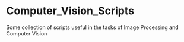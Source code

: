 # Computer_Vision_Scripts
Some collection of scripts useful in the tasks of Image Processing and Computer Vision
